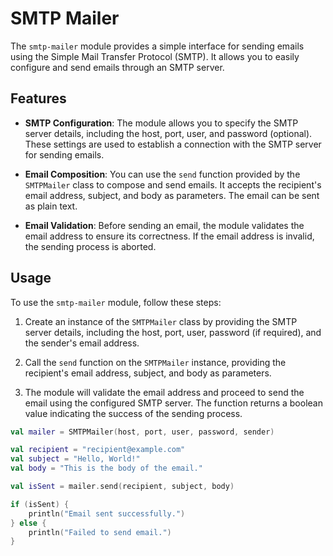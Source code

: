 # SMTP Mailer

The `smtp-mailer` module provides a simple interface for sending emails using the Simple Mail Transfer Protocol (SMTP). It allows you to easily configure and send emails through an SMTP server.

## Features

- **SMTP Configuration**: The module allows you to specify the SMTP server details, including the host, port,
user, and password (optional). These settings are used to establish a connection with the SMTP server for sending 
emails.

- **Email Composition**: You can use the `send` function provided by the `SMTPMailer` class to compose and 
send emails. It accepts the recipient's email address, subject, and body as parameters. The email can be sent as plain text.

- **Email Validation**: Before sending an email, the module validates the email address to ensure its 
correctness. If the email address is invalid, the sending process is aborted.

## Usage

To use the `smtp-mailer` module, follow these steps:

1. Create an instance of the `SMTPMailer` class by providing the SMTP server details, including the host, port, user, 
password (if required), and the sender's email address.

2. Call the `send` function on the `SMTPMailer` instance, providing the recipient's email address, subject, and body as parameters.

3. The module will validate the email address and proceed to send the email using the configured SMTP server.
The function returns a boolean value indicating the success of the sending process.

```kotlin
val mailer = SMTPMailer(host, port, user, password, sender)

val recipient = "recipient@example.com"
val subject = "Hello, World!"
val body = "This is the body of the email."

val isSent = mailer.send(recipient, subject, body)

if (isSent) {
    println("Email sent successfully.")
} else {
    println("Failed to send email.")
}
```